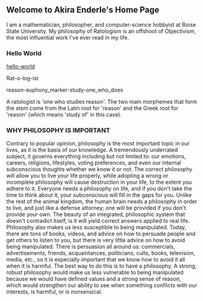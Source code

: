 ## Welcome to Akira Enderle's Home Page
I am a mathematician, philosopher, and computer-science hobbyist at Boise State University. My philosophy of Ratologism is an offshoot of Objectivism, the most influential work I've ever read in my life.

### Hello World
[hello-world](https://github.com/Ratologist/hello-world)


Rat-o-log-ist

reason-euphony_marker-study-one_who_does

A ratologist is 'one who studies reason'. The two main morphemes that form the stem come from the Latin root for 'reason' and the Greek root for 'reason' (which means 'study of' in this case).

### WHY PHILOSOPHY IS IMPORTANT
Contrary to popular opinion, philosophy is the most important topic in our lives, as it is the basis of our knowledge. A tremendously underrated subject, it governs everything including but not limited to: our emotions, careers, religions, lifestyles, voting preferences, and even our internal subconscious thoughts whether we know it or not. The correct philosophy will allow you to live your life properly, while adopting a wrong or incomplete philosophy will cause destruction in your life, to the extent you adhere to it. Everyone needs a philosophy on life, and if you don't take the time to think about it, your subconscious will fill in the gaps for you. Unlike the rest of the animal kingdom, the human brain needs a philosophy in order to live, and just like a defense attorney; one will be provided if you don't provide your own. The beauty of an integrated, philosophic system that doesn't contradict itself, is it will yield correct answers applied to real life.
Philosophy also makes us less susceptible to being manipulated. Today, there are tons of books, videos, and advice on how to persuade people and get others to listen to you, but there is very little advice on how to avoid being manipulated. There is persuasion all around us: commercials, advertisements, friends, acquaintances, politicians, cults, books, television, media, etc., so it is especially important that we know how to avoid it all when it is harmful. The best way to do this is to have a philosophy. A strong, robust philosophy would make us less vulnerable to being manipulated because we would have defined values and a strong sense of reason, which would strengthen our ability to see when something conflicts with our interests, is harmful, or is nonsensical.
